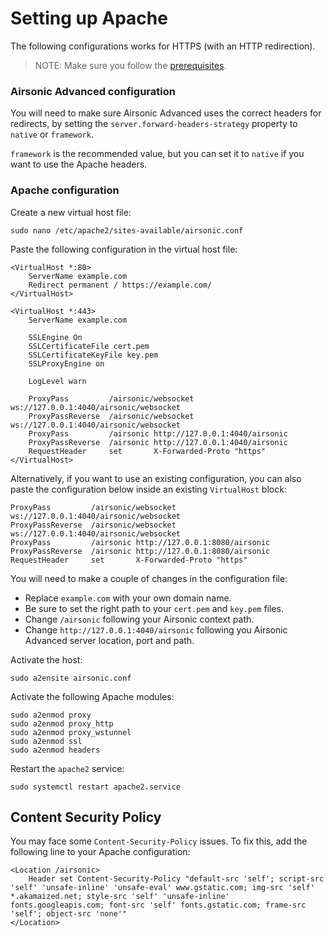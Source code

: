 # Setting up Apache

The following configurations works for HTTPS (with an HTTP redirection).

> NOTE: Make sure you follow the [prerequisites](./README.md).

### Airsonic Advanced configuration

You will need to make sure Airsonic Advanced uses the correct headers for redirects, by setting the `server.forward-headers-strategy` property to `native` or `framework`.

`framework` is the recommended value, but you can set it to `native` if you want to use the Apache headers.

### Apache configuration

Create a new virtual host file:

```
sudo nano /etc/apache2/sites-available/airsonic.conf
```

Paste the following configuration in the virtual host file:

```
<VirtualHost *:80>
    ServerName example.com
    Redirect permanent / https://example.com/
</VirtualHost>

<VirtualHost *:443>
    ServerName example.com

    SSLEngine On
    SSLCertificateFile cert.pem
    SSLCertificateKeyFile key.pem
    SSLProxyEngine on

    LogLevel warn
    
    ProxyPass         /airsonic/websocket ws://127.0.0.1:4040/airsonic/websocket
    ProxyPassReverse  /airsonic/websocket ws://127.0.0.1:4040/airsonic/websocket
    ProxyPass         /airsonic http://127.0.0.1:4040/airsonic
    ProxyPassReverse  /airsonic http://127.0.0.1:4040/airsonic
    RequestHeader     set       X-Forwarded-Proto "https"
</VirtualHost>
```

Alternatively, if you want to use an existing configuration, you can also paste the configuration below inside an existing `VirtualHost` block:

```
ProxyPass         /airsonic/websocket ws://127.0.0.1:4040/airsonic/websocket
ProxyPassReverse  /airsonic/websocket ws://127.0.0.1:4040/airsonic/websocket
ProxyPass         /airsonic http://127.0.0.1:8080/airsonic
ProxyPassReverse  /airsonic http://127.0.0.1:8080/airsonic
RequestHeader     set       X-Forwarded-Proto "https"
```
You will need to make a couple of changes in the configuration file:

- Replace `example.com` with your own domain name.
- Be sure to set the right path to your `cert.pem` and `key.pem` files.
- Change `/airsonic` following your Airsonic context path.
- Change `http://127.0.0.1:4040/airsonic` following you Airsonic Advanced server location, port and path.

Activate the host:

```
sudo a2ensite airsonic.conf
```

Activate the following Apache modules:

```
sudo a2enmod proxy
sudo a2enmod proxy_http
sudo a2enmod proxy_wstunnel
sudo a2enmod ssl
sudo a2enmod headers
```

Restart the `apache2` service:

```
sudo systemctl restart apache2.service
```

## Content Security Policy

You may face some `Content-Security-Policy` issues. To fix this, add the following line to your Apache configuration:

```
<Location /airsonic>
    Header set Content-Security-Policy "default-src 'self'; script-src 'self' 'unsafe-inline' 'unsafe-eval' www.gstatic.com; img-src 'self' *.akamaized.net; style-src 'self' 'unsafe-inline' fonts.googleapis.com; font-src 'self' fonts.gstatic.com; frame-src 'self'; object-src 'none'"
</Location>
```
